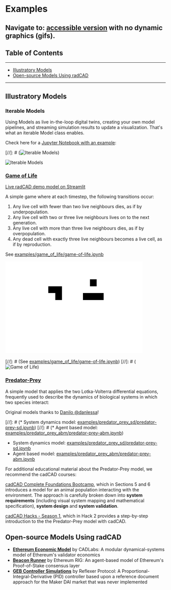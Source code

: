 # Examples

Navigate to: [**accessible version**](examples_accessible.md) with no dynamic graphics (gifs).
---

## Table of Contents

---

 - [Illustratory Models](#illustratory-models)
 - [Open-source Models Using radCAD](#open-source-models-using-radcad)

---

## Illustratory Models

### Iterable Models

Using Models as live in-the-loop digital twins, creating your own model pipelines, and streaming simulation results to update a visualization. That's what an iterable Model class enables.

Check here for a [Jupyter  Notebook with an example](https://github.com/CADLabs/radCAD/blob/master/examples/iterable_models/iterable-models.ipynb):

[//]: # (![Iterable Models](https://github.com/CADLabs/radCAD/blob/master/examples/iterable_models/iterable-models.gif))


![Iterable Models](images/iterable-models.gif)

### [Game of Life](https://www.conwaylife.com/)

[Live radCAD demo model on Streamlit](https://share.streamlit.io/benschza/radcad/examples/streamlit/game_of_life/app.py)

A simple game where at each timestep, the following transitions occur:

1. Any live cell with fewer than two live neighbours dies, as if by underpopulation.
2. Any live cell with two or three live neighbours lives on to the next generation.
3. Any live cell with more than three live neighbours dies, as if by overpopulation.
4. Any dead cell with exactly three live neighbours becomes a live cell, as if by reproduction.


See [examples/game_of_life/game-of-life.ipynb](https://github.com/CADLabs/radCAD/blob/master/examples/game_of_life/game-of-life.ipynb)

![Game of Life](images/game-of-life.gif)

[//]: # (See [examples/game_of_life/game-of-life.ipynb](examples/game-of-life/game-of-life.ipynb))
[//]: # (![Game of Life](https://github.com/CADLabs/radCAD/blob/master/examples/game_of_life/game-of-life.gif))

### [Predator-Prey](https://en.wikipedia.org/wiki/Lotka%E2%80%93Volterra_equations)

A simple model that applies the two Lotka-Volterra differential equations, frequently used to describe the dynamics of biological systems in which two species interact:

Original models thanks to [Danilo @danlessa](https://github.com/danlessa/)!

[//]: # (* System dynamics model: [examples/predator_prey_sd/predator-prey-sd.ipynb](examples/predator_prey_sd/predator-prey-sd.ipynb))
[//]: # (* Agent based model: [examples/predator_prey_abm/predator-prey-abm.ipynb](examples/predator_prey_abm/predator-prey-abm.ipynb))

* System dynamics model: [examples/predator_prey_sd/predator-prey-sd.ipynb](https://github.com/CADLabs/radCAD/blob/dev/examples/predator_prey_sd/predator-prey-sd.ipynb)
* Agent based model: [examples/predator_prey_abm/predator-prey-abm.ipynb](https://github.com/CADLabs/radCAD/blob/dev/examples/predator_prey_abm/predator-prey-abm.ipynb)

For additional educational material about the Predator-Prey model, we recommend the cadCAD courses:

[cadCAD Complete Foundations Bootcamp](https://www.cadcad.education/course/bootcamp), which in Sections 5 and 6 introduces a model for an animal population interacting with the environment. The approach is carefully broken down into **system requirements** (including visual system mapping and mathematical specification), **system design** and **system validation**.

[cadCAD Hacks - Season 1](https://www.cadcad.education/course/cadcad-hacks), which in Hack 2 provides a step-by-step introduction to the the Predator-Prey model with cadCAD.



## Open-source Models Using radCAD



* **[Ethereum Economic Model](https://github.com/CADLabs/ethereum-economic-model)** by CADLabs: A modular dynamical-systems model of Ethereum's validator economics
* **[Beacon Runner](https://github.com/ethereum/beaconrunner)** by Ethereum RIG: An agent-based model of Ethereum's Proof-of-Stake consensus layer
* **[GEB Controller Simulations](https://github.com/reflexer-labs/geb-simulations)** by Reflexer Protocol: A Proportional-Integral-Derivative (PID) controller based upon a reference document approach for the Maker DAI market that was never implemented